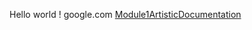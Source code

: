 





Hello world !
google.com
[Module1ArtisticDocumentation](https://www.youtube.com/watch?v=yOy4NXSv_P8)